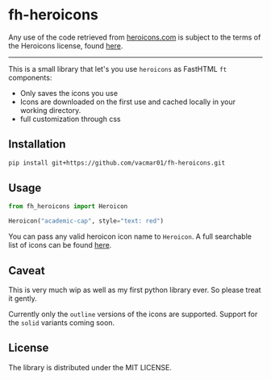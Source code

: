 # fh-heroicons

Any use of the code retrieved from [heroicons.com](https://heroicons.com/) is subject to the terms of the Heroicons license, found [here](https://github.com/tailwindlabs/heroicons/blob/master/LICENSE).

-----

This is a small library that let's you use `heroicons` as FastHTML `ft` components: 

* Only saves the icons you use
* Icons are downloaded on the first use and cached locally in your working directory. 
* full customization through css


## Installation

```bash
pip install git+https://github.com/vacmar01/fh-heroicons.git
```

## Usage

```python
from fh_heroicons import Heroicon

Heroicon("academic-cap", style="text: red")
```

You can pass any valid heroicon icon name to `Heroicon`. A full searchable list of icons can be found [here](https://heroicons.com/).

## Caveat
This is very much wip as well as my first python library ever. So please treat it gently. 

Currently only the `outline` versions of the icons are supported. Support for the `solid` variants coming soon. 

## License

The library is distributed under the MIT LICENSE.
